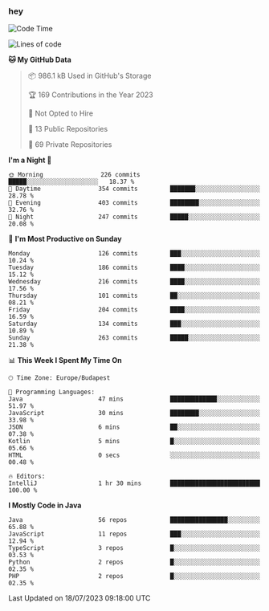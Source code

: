 ### hey

<!--START_SECTION:waka-->
![Code Time](http://img.shields.io/badge/Code%20Time-932%20hrs%207%20mins-blue)

![Lines of code](https://img.shields.io/badge/From%20Hello%20World%20I%27ve%20Written-990.9%20thousand%20lines%20of%20code-blue)

**🐱 My GitHub Data** 

> 📦 986.1 kB Used in GitHub's Storage 
 > 
> 🏆 169 Contributions in the Year 2023
 > 
> 🚫 Not Opted to Hire
 > 
> 📜 13 Public Repositories 
 > 
> 🔑 69 Private Repositories 
 > 
**I'm a Night 🦉** 

```text
🌞 Morning                226 commits         █████░░░░░░░░░░░░░░░░░░░░   18.37 % 
🌆 Daytime                354 commits         ███████░░░░░░░░░░░░░░░░░░   28.78 % 
🌃 Evening                403 commits         ████████░░░░░░░░░░░░░░░░░   32.76 % 
🌙 Night                  247 commits         █████░░░░░░░░░░░░░░░░░░░░   20.08 % 
```
📅 **I'm Most Productive on Sunday** 

```text
Monday                   126 commits         ███░░░░░░░░░░░░░░░░░░░░░░   10.24 % 
Tuesday                  186 commits         ████░░░░░░░░░░░░░░░░░░░░░   15.12 % 
Wednesday                216 commits         ████░░░░░░░░░░░░░░░░░░░░░   17.56 % 
Thursday                 101 commits         ██░░░░░░░░░░░░░░░░░░░░░░░   08.21 % 
Friday                   204 commits         ████░░░░░░░░░░░░░░░░░░░░░   16.59 % 
Saturday                 134 commits         ███░░░░░░░░░░░░░░░░░░░░░░   10.89 % 
Sunday                   263 commits         █████░░░░░░░░░░░░░░░░░░░░   21.38 % 
```


📊 **This Week I Spent My Time On** 

```text
🕑︎ Time Zone: Europe/Budapest

💬 Programming Languages: 
Java                     47 mins             █████████████░░░░░░░░░░░░   51.97 % 
JavaScript               30 mins             ████████░░░░░░░░░░░░░░░░░   33.98 % 
JSON                     6 mins              ██░░░░░░░░░░░░░░░░░░░░░░░   07.38 % 
Kotlin                   5 mins              █░░░░░░░░░░░░░░░░░░░░░░░░   05.66 % 
HTML                     0 secs              ░░░░░░░░░░░░░░░░░░░░░░░░░   00.48 % 

🔥 Editors: 
IntelliJ                 1 hr 30 mins        █████████████████████████   100.00 % 
```

**I Mostly Code in Java** 

```text
Java                     56 repos            ████████████████░░░░░░░░░   65.88 % 
JavaScript               11 repos            ███░░░░░░░░░░░░░░░░░░░░░░   12.94 % 
TypeScript               3 repos             █░░░░░░░░░░░░░░░░░░░░░░░░   03.53 % 
Python                   2 repos             █░░░░░░░░░░░░░░░░░░░░░░░░   02.35 % 
PHP                      2 repos             █░░░░░░░░░░░░░░░░░░░░░░░░   02.35 % 
```




 Last Updated on 18/07/2023 09:18:00 UTC
<!--END_SECTION:waka-->

